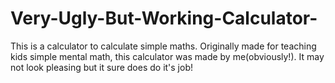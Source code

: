 # Very-Ugly-But-Working-Calculator-
This is a calculator to calculate simple maths. 
Originally made for teaching kids simple mental math, this calculator was made by me(obviously!). It may not look pleasing
but it sure does do it's job!
